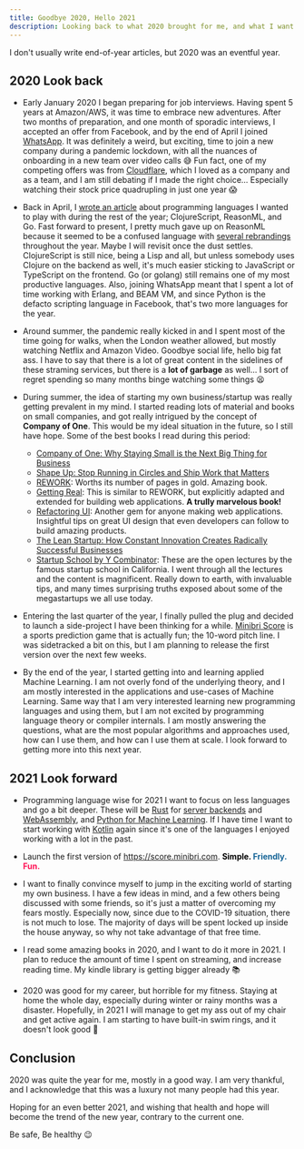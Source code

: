 ```yaml
---
title: Goodbye 2020, Hello 2021
description: Looking back to what 2020 brought for me, and what I want 2021 to bring.
---
```


I don't usually write end-of-year articles, but 2020 was an eventful year.

## 2020 Look back

- Early January 2020 I began preparing for job interviews. Having spent 5 years at Amazon/AWS, it was time to embrace new adventures. After two months of preparation, and one month of sporadic interviews, I accepted an offer from Facebook, and by the end of April I joined [WhatsApp](https://www.whatsapp.com/). It was definitely a weird, but exciting, time to join a new company during a pandemic lockdown, with all the nuances of onboarding in a new team over video calls 😅 Fun fact, one of my competing offers was from [Cloudflare](https://www.cloudflare.com/), which I loved as a company and as a team, and I am still debating if I made the right choice... Especially watching their stock price quadrupling in just one year 😱

- Back in April, I [wrote an article](https://www.lambrospetrou.com/articles/hobby-languages-for-2020/) about programming languages I wanted to play with during the rest of the year; ClojureScript, ReasonML, and Go. Fast forward to present, I pretty much gave up on ReasonML because it seemed to be a confused language with [several rebrandings](https://rescript-lang.org/bucklescript-rebranding) throughout the year. Maybe I will revisit once the dust settles. ClojureScript is still nice, being a Lisp and all, but unless somebody uses Clojure on the backend as well, it's much easier sticking to JavaScript or TypeScript on the frontend. Go (or golang) still remains one of my most productive languages. Also, joining WhatsApp meant that I spent a lot of time working with Erlang, and BEAM VM, and since Python is the defacto scripting language in Facebook, that's two more languages for the year.

- Around summer, the pandemic really kicked in and I spent most of the time going for walks, when the London weather allowed, but mostly watching Netflix and Amazon Video. Goodbye social life, hello big fat ass. I have to say that there is a lot of great content in the sidelines of these straming services, but there is a **lot of garbage** as well... I sort of regret spending so many months binge watching some things 😫

- During summer, the idea of starting my own business/startup was really getting prevalent in my mind. I started reading lots of material and books on small companies, and got really intrigued by the concept of **Company of One**. This would be my ideal situation in the future, so I still have hope. Some of the best books I read during this period:
  * [Company of One: Why Staying Small is the Next Big Thing for Business](https://smile.amazon.co.uk/Company-One-Staying-Small-Business/dp/1328972356)
  * [Shape Up: Stop Running in Circles and Ship Work that Matters](https://basecamp.com/shapeup)
  * [REWORK](https://basecamp.com/books/rework): Worths its number of pages in gold. Amazing book.
  * [Getting Real](https://basecamp.com/books/getting-real): This is similar to REWORK, but explicitly adapted and extended for building web applications. **A trully marvelous book!**
  * [Refactoring UI](https://refactoringui.com/book/): Another gem for anyone making web applications. Insightful tips on great UI design that even developers can follow to build amazing products.
  * [The Lean Startup: How Constant Innovation Creates Radically Successful Businesses](https://smile.amazon.co.uk/Lean-Startup-Innovation-Successful-Businesses/dp/0670921602)
  * [Startup School by Y Combinator](https://www.startupschool.org/curriculum): These are the open lectures by the famous startup school in California. I went through all the lectures and the content is magnificent. Really down to earth, with invaluable tips, and many times surprising truths exposed about some of the megastartups we all use today.

- Entering the last quarter of the year, I finally pulled the plug and decided to launch a side-project I have been thinking for a while. [Minibri Score](https://www.lambrospetrou.com/articles/minibri-score-the-inception/) is a sports prediction game that is actually fun; the 10-word pitch line. I was sidetracked a bit on this, but I am planning to release the first version over the next few weeks.

- By the end of the year, I started getting into and learning applied Machine Learning. I am not overly fond of the underlying theory, and I am mostly interested in the applications and use-cases of Machine Learning. Same way that I am very interested learning new programming languages and using them, but I am not excited by programming language theory or compiler internals. I am mostly answering the questions, what are the most popular algorithms and approaches used, how can I use them, and how can I use them at scale. I look forward to getting more into this next year.

## 2021 Look forward

- Programming language wise for 2021 I want to focus on less languages and go a bit deeper. These will be [Rust](https://www.rust-lang.org/) for [server backends](rust-lang.org/what/networking) and [WebAssembly](https://www.rust-lang.org/what/wasm), and [Python for Machine Learning](https://scikit-learn.org/stable/). If I have time I want to start working with [Kotlin](https://kotlinlang.org/) again since it's one of the languages I enjoyed working with a lot in the past.

- Launch the first version of <https://score.minibri.com>. <strong><span style="color: black">Simple.</span> <span style="color: #146396">Friendly.</span> <span style="color: #ff1154">Fun.</span></strong>

- I want to finally convince myself to jump in the exciting world of starting my own business. I have a few ideas in mind, and a few others being discussed with some friends, so it's just a matter of overcoming my fears mostly. Especially now, since due to the COVID-19 situation, there is not much to lose. The majority of days will be spent locked up inside the house anyway, so why not take advantage of that free time.

- I read some amazing books in 2020, and I want to do it more in 2021. I plan to reduce the amount of time I spent on streaming, and increase reading time. My kindle library is getting bigger already 📚

- 2020 was good for my career, but horrible for my fitness. Staying at home the whole day, especially during winter or rainy months was a disaster. Hopefully, in 2021 I will manage to get my ass out of my chair and get active again. I am starting to have built-in swim rings, and it doesn't look good 🐷 

## Conclusion

2020 was quite the year for me, mostly in a good way. I am very thankful, and I acknowledge that this was a luxury not many people had this year.

Hoping for an even better 2021, and wishing that health and hope will become the trend of the new year, contrary to the current one.

Be safe, Be healthy 😉
